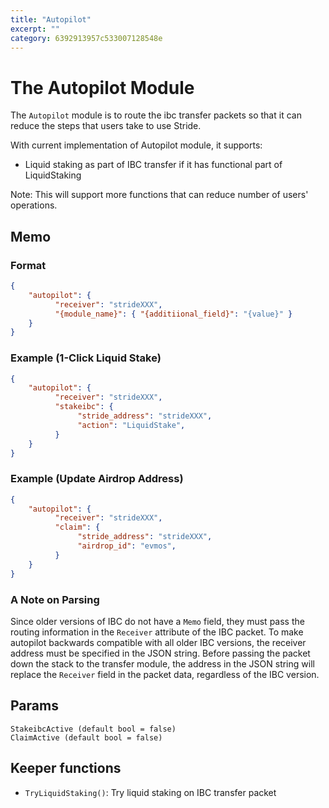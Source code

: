 ```yaml
---
title: "Autopilot"
excerpt: ""
category: 6392913957c533007128548e
---
```


# The Autopilot Module

The `Autopilot` module is to route the ibc transfer packets so that it can reduce the steps that users take to use Stride.

With current implementation of Autopilot module, it supports:

- Liquid staking as part of IBC transfer if it has functional part of LiquidStaking

Note: This will support more functions that can reduce number of users' operations.

## Memo
### Format 
```json
{ 
    "autopilot": {
          "receiver": "strideXXX", 
          "{module_name}": { "{additiional_field}": "{value}" }
    }
}
```

### Example (1-Click Liquid Stake)
```json
{ 
    "autopilot": {
          "receiver": "strideXXX", 
          "stakeibc": {
               "stride_address": "strideXXX",
               "action": "LiquidStake",
          }
    }
}
```
### Example (Update Airdrop Address)
```json
{ 
    "autopilot": {
          "receiver": "strideXXX", 
          "claim": {
               "stride_address": "strideXXX",
               "airdrop_id": "evmos",
          }
    }
}
```

### A Note on Parsing
Since older versions of IBC do not have a `Memo` field, they must pass the routing information in the `Receiver` attribute of the IBC packet. To make autopilot backwards compatible with all older IBC versions, the receiver address must be specified in the JSON string. Before passing the packet down the stack to the transfer module, the address in the JSON string will replace the `Receiver` field in the packet data, regardless of the IBC version.

## Params

```
StakeibcActive (default bool = false)
ClaimActive (default bool = false)
```

## Keeper functions

- `TryLiquidStaking()`: Try liquid staking on IBC transfer packet
